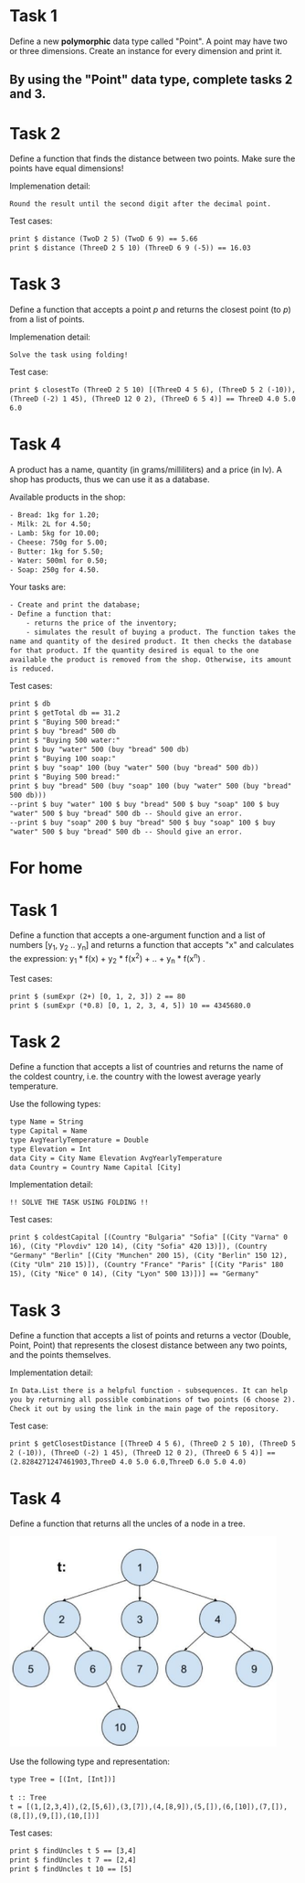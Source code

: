 # Task 1
Define a new **polymorphic** data type called "Point". A point may have two or three dimensions. Create an instance for every dimension and print it.

## By using the "Point" data type, complete tasks 2 and 3.

# Task 2
Define a function that finds the distance between two points. Make sure the points have equal dimensions!

Implemenation detail:

    Round the result until the second digit after the decimal point.

Test cases:

    print $ distance (TwoD 2 5) (TwoD 6 9) == 5.66
    print $ distance (ThreeD 2 5 10) (ThreeD 6 9 (-5)) == 16.03

# Task 3
Define a function that accepts a point *p* and returns the closest point (to *p*) from a list of points.

Implemenation detail:

    Solve the task using folding!

Test case:

    print $ closestTo (ThreeD 2 5 10) [(ThreeD 4 5 6), (ThreeD 5 2 (-10)), (ThreeD (-2) 1 45), (ThreeD 12 0 2), (ThreeD 6 5 4)] == ThreeD 4.0 5.0 6.0

# Task 4
A product has a name, quantity (in grams/milliliters) and a price (in lv). A shop has products, thus we can use it as a database.

Available products in the shop:

    - Bread: 1kg for 1.20;
    - Milk: 2L for 4.50;
    - Lamb: 5kg for 10.00;
    - Cheese: 750g for 5.00;
    - Butter: 1kg for 5.50;
    - Water: 500ml for 0.50;
    - Soap: 250g for 4.50.

Your tasks are:

    - Create and print the database;
    - Define a function that:
        - returns the price of the inventory;
        - simulates the result of buying a product. The function takes the name and quantity of the desired product. It then checks the database for that product. If the quantity desired is equal to the one available the product is removed from the shop. Otherwise, its amount is reduced.

Test cases:

    print $ db
    print $ getTotal db == 31.2
    print $ "Buying 500 bread:"
    print $ buy "bread" 500 db
    print $ "Buying 500 water:"
    print $ buy "water" 500 (buy "bread" 500 db)
    print $ "Buying 100 soap:"
    print $ buy "soap" 100 (buy "water" 500 (buy "bread" 500 db))
    print $ "Buying 500 bread:"
    print $ buy "bread" 500 (buy "soap" 100 (buy "water" 500 (buy "bread" 500 db)))
    --print $ buy "water" 100 $ buy "bread" 500 $ buy "soap" 100 $ buy "water" 500 $ buy "bread" 500 db -- Should give an error.
    --print $ buy "soap" 200 $ buy "bread" 500 $ buy "soap" 100 $ buy "water" 500 $ buy "bread" 500 db -- Should give an error.

# For home
# Task 1
Define a function that accepts a one-argument function and a list of numbers [y<sub>1</sub>, y<sub>2</sub> .. y<sub>n</sub>] and returns a function that accepts "x" and calculates the expression: y<sub>1</sub> * f(x) + y<sub>2</sub> * f(x<sup>2</sup>) + .. + y<sub>n</sub> * f(x<sup>n</sup>) .

Test cases:

    print $ (sumExpr (2+) [0, 1, 2, 3]) 2 == 80
    print $ (sumExpr (*0.8) [0, 1, 2, 3, 4, 5]) 10 == 4345680.0

# Task 2
Define a function that accepts a list of countries and returns the name of the coldest country, i.e. the country with the lowest average yearly temperature.

Use the following types:

    type Name = String
    type Capital = Name
    type AvgYearlyTemperature = Double
    type Elevation = Int
    data City = City Name Elevation AvgYearlyTemperature
    data Country = Country Name Capital [City]

Implementation detail:

    !! SOLVE THE TASK USING FOLDING !!

Test cases:

    print $ coldestCapital [(Country "Bulgaria" "Sofia" [(City "Varna" 0 16), (City "Plovdiv" 120 14), (City "Sofia" 420 13)]), (Country "Germany" "Berlin" [(City "Munchen" 200 15), (City "Berlin" 150 12), (City "Ulm" 210 15)]), (Country "France" "Paris" [(City "Paris" 180 15), (City "Nice" 0 14), (City "Lyon" 500 13)])] == "Germany"

# Task 3
Define a function that accepts a list of points and returns a vector (Double, Point, Point) that represents the closest distance between any two points, and the points themselves.

Implementation detail:

    In Data.List there is a helpful function - subsequences. It can help you by returning all possible combinations of two points (6 choose 2). Check it out by using the link in the main page of the repository.

Test case:

    print $ getClosestDistance [(ThreeD 4 5 6), (ThreeD 2 5 10), (ThreeD 5 2 (-10)), (ThreeD (-2) 1 45), (ThreeD 12 0 2), (ThreeD 6 5 4)] == (2.8284271247461903,ThreeD 4.0 5.0 6.0,ThreeD 6.0 5.0 4.0)

# Task 4
Define a function that returns all the uncles of a node in a tree.

![Alt text](pictures/t.png?raw=true "t.png")

Use the following type and representation:

    type Tree = [(Int, [Int])]

    t :: Tree
    t = [(1,[2,3,4]),(2,[5,6]),(3,[7]),(4,[8,9]),(5,[]),(6,[10]),(7,[]),(8,[]),(9,[]),(10,[])]


Test cases:

    print $ findUncles t 5 == [3,4]
    print $ findUncles t 7 == [2,4]
    print $ findUncles t 10 == [5]
